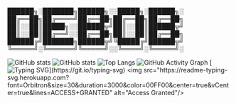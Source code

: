 
██████╗░███████╗██████╗░░█████╗░██████╗░
██╔══██╗██╔════╝██╔══██╗██╔══██╗██╔══██╗
██║░░██║█████╗░░██████╦╝██║░░██║██████╦╝
██║░░██║██╔══╝░░██╔══██╗██║░░██║██╔══██╗
██████╔╝███████╗██████╦╝╚█████╔╝██████╦╝
╚═════╝░╚══════╝╚═════╝░░╚════╝░╚═════╝░



![GitHub stats](https://github-readme-stats.vercel.app/api?username=codejoaker13&show_icons=true&theme=radical)
![GitHub stats](https://github-readme-stats.vercel.app/api?username=codejoaker13&show_icons=true&theme=radical)
![Top Langs](https://github-readme-stats.vercel.app/api/top-langs/?username=codejoaker13&layout=compact&theme=radical)
![GitHub Activity Graph](https://github-readme-activity-graph.vercel.app/graph?username=codejoaker13&theme=redical)
[![Typing SVG](https://readme-typing-svg.demolab.com?font=Fira+Code&duration=2000&pause=1000&color=F70000&center=true&vCenter=true&width=435&lines=%24+Initializing+System...;Access+Granted+%E2%9C%94;Welcome+to+the+Matrix...)](https://git.io/typing-svg)
<img src="https://readme-typing-svg.herokuapp.com?font=Orbitron&size=30&duration=3000&color=00FF00&center=true&vCenter=true&lines=ACCESS+GRANTED" alt="Access Granted"/>
